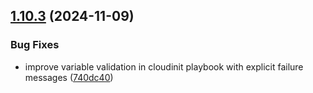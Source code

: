 ## [1.10.3](https://github.com/arpanrec/arpanrec.nebula/compare/1.10.2...1.10.3) (2024-11-09)


### Bug Fixes

* improve variable validation in cloudinit playbook with explicit failure messages ([740dc40](https://github.com/arpanrec/arpanrec.nebula/commit/740dc408922a8a0aa28681cb7a326aeed6928d09))
